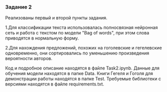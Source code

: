 ### Задание 2

Реализованы первый и второй пункты задания.

1.Для классификации текста использовалась полносвязная нейронная сеть и работа с 
текстом по модели "Bag of words", при этом слова приводятся в нормальную форму.

2.Для нахождения предложений, похожих на гоголевские и гегелевские одновременно, 
они сортировались по уменьшению произведения вероятности авторов.

Код и подробное описание находятся в файле Task2.ipynb.
Данные для обучения модели находятся в папке Data. 
Книги Гегеля и Гоголя для демонстрации работы находятся в папке Test. 
Требуемые библиотеки с версиями находятся в файле requirements.txt.